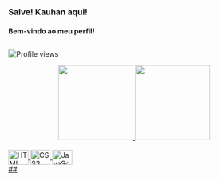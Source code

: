 ### Salve! Kauhan aqui!
#### Bem-vindo ao meu perfil!

 ##
 
![Profile views](https://gpvc.arturio.dev/kauhan) 

<div align="center">
  <a href="https://github.com/kauhan">
  <img height="150em" src="https://github-readme-stats-sigma-five.vercel.app/api?username=kauhan&show_icons=true&theme=dark&include_all_commits=true&count_private=true"/>
  <img height="150em" src="https://github-readme-stats-sigma-five.vercel.app/api/top-langs/?username=kauhan&layout=compact&langs_count=7&theme=dark"/>
</div>
  
<div style="display: inline_block"><br>
  
  <img align="center" alt="HTML" height="30" width="40" src="https://cdn.jsdelivr.net/gh/devicons/devicon/icons/html5/html5-original.svg">
  <img align="center" alt="CSS3" height="30" width="40" src="https://cdn.jsdelivr.net/gh/devicons/devicon/icons/css3/css3-original.svg">
  <img align="center" alt="JavaScript" height="30" width="40" src="https://cdn.jsdelivr.net/gh/devicons/devicon/icons/javascript/javascript-original.svg">
  
</div>
  ##
